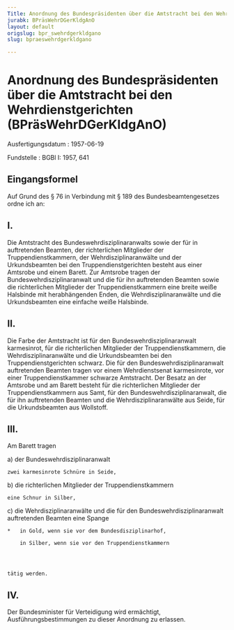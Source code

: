 ```yaml
---
Title: Anordnung des Bundespräsidenten über die Amtstracht bei den Wehrdienstgerichten
jurabk: BPräsWehrDGerKldgAnO
layout: default
origslug: bpr_swehrdgerkldgano
slug: bpraeswehrdgerkldgano

---
```


# Anordnung des Bundespräsidenten über die Amtstracht bei den Wehrdienstgerichten (BPräsWehrDGerKldgAnO)

Ausfertigungsdatum
:   1957-06-19

Fundstelle
:   BGBl I: 1957, 641

## Eingangsformel

Auf Grund des § 76 in Verbindung mit § 189 des Bundesbeamtengesetzes
ordne ich an:

## I.

Die Amtstracht des Bundeswehrdisziplinaranwalts sowie der für in
auftretenden Beamten, der richterlichen Mitglieder der
Truppendienstkammern, der Wehrdisziplinaranwälte und der
Urkundsbeamten bei den Truppendienstgerichten besteht aus einer
Amtsrobe und einem Barett. Zur Amtsrobe tragen der
Bundeswehrdisziplinaranwalt und die für ihn auftretenden Beamten sowie
die richterlichen Mitglieder der Truppendienstkammern eine breite
weiße Halsbinde mit herabhängenden Enden, die Wehrdisziplinaranwälte
und die Urkundsbeamten eine einfache weiße Halsbinde.

## II.

Die Farbe der Amtstracht ist für den Bundeswehrdisziplinaranwalt
karmesinrot, für die richterlichen Mitglieder der
Truppendienstkammern, die Wehrdisziplinaranwälte und die
Urkundsbeamten bei den Truppendienstgerichten schwarz. Die für den
Bundeswehrdisziplinaranwalt auftretenden Beamten tragen vor einem
Wehrdienstsenat karmesinrote, vor einer Truppendienstkammer schwarze
Amtstracht. Der Besatz an der Amtsrobe und am Barett besteht für die
richterlichen Mitglieder der Truppendienstkammern aus Samt, für den
Bundeswehrdisziplinaranwalt, die für ihn auftretenden Beamten und die
Wehrdisziplinaranwälte aus Seide, für die Urkundsbeamten aus
Wollstoff.

## III.

Am Barett tragen

a)  der Bundeswehrdisziplinaranwalt

    zwei karmesinrote Schnüre in Seide,


b)  die richterlichen Mitglieder der Truppendienstkammern

    eine Schnur in Silber,


c)  die Wehrdisziplinaranwälte und die für den Bundeswehrdisziplinaranwalt
    auftretenden Beamten eine Spange

    *   in Gold, wenn sie vor dem Bundesdisziplinarhof,

        in Silber, wenn sie vor den Truppendienstkammern




    tätig werden.

## IV.

Der Bundesminister für Verteidigung wird ermächtigt,
Ausführungsbestimmungen zu dieser Anordnung zu erlassen.

